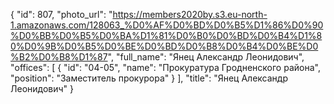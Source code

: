 {
    "id": 807,
    "photo_url": "https://members2020by.s3.eu-north-1.amazonaws.com/128063_%D0%AF%D0%BD%D0%B5%D1%86%D0%90%D0%BB%D0%B5%D0%BA%D1%81%D0%B0%D0%BD%D0%B4%D1%80%D0%9B%D0%B5%D0%BE%D0%BD%D0%B8%D0%B4%D0%BE%D0%B2%D0%B8%D1%87",
    "full_name": "Янец Александр Леонидович",
    "offices": [
        {
            "id": "04-05",
            "name": "Прокуратура Гродненского района",
            "position": "Заместитель прокурора"
        }
    ],
    "title": "Янец Александр Леонидович"
}